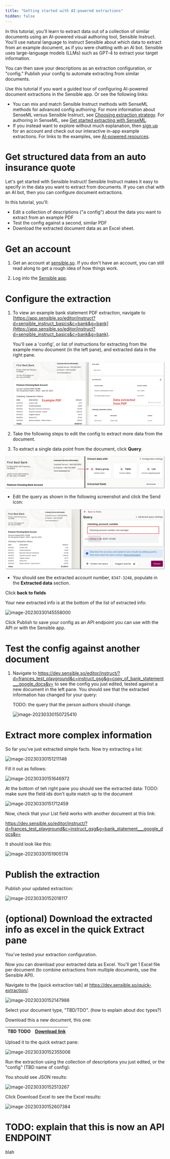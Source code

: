 ```yaml
---
title: "Getting started with AI-powered extractions"
hidden: false
---
```


In this tutorial, you'll learn to extract data out of a collection of similar documents using an AI-powered visual authoring tool, Sensible Instruct. You'll use natural language to instruct Sensible about which data to extract from an example document, as if you were chatting with an AI bot. Sensible uses large-language models (LLMs) such as GPT-4 to extract your target information.

You can then save your descriptions as an extraction configuration, or "config." Publish your config to automate extracting from similar documents.  

Use this tutorial if you want a guided tour of configuring AI-powered document extractions in the Sensible app. Or see the following links:

- You can mix and match Sensible Instruct methods with SenseML methods for advanced config authoring.  For more information about SenseML versus Sensible Instruct, see [Choosing extraction strategy](doc:author). For authoring in SenseML, see [Get started extracting with SenseML](doc:getting-started).
- If you instead want to explore without much explanation, then [sign up](https://app.sensible.so/register) for an account and check out our interactive in-app example extractions. For links to the examples, see [AI-powered resources](doc:no-code).

Get structured data from an auto insurance quote
===

Let's get started with Sensible Instruct! Sensible Instruct makes it easy to specify in the data you want to extract from documents. If you can chat with an AI bot, then you can configure document extractions. 

 In this tutorial, you'll:

- Edit a collection of descriptions ("a config") about the data you want to extract from an example PDF
- Test the config against a second, similar PDF
- Download the extracted document data as an Excel sheet. 

Get an account
====

1. Get an account at [sensible.so](https://app.sensible.so/register).  If you don't have an account, you can still read along to get a rough idea of how things work.

2. Log into the [Sensible app](https://app.sensible.so/signin/).

Configure the extraction
====

1. To view an example bank statement PDF extraction, navigate to [https://app.sensible.so/editor/instruct?d=sensible_instruct_basics&c=bank&g=bank](https://app.sensible.so/editor/instruct?d=sensible_instruct_basics&c=bank&g=bank). 

   You'll see a 'config', or list of instructions for extracting from the example menu document (in the left pane), and extracted data in the right pane.

   ![Click to enlarge](https://raw.githubusercontent.com/sensible-hq/sensible-docs/main/readme-sync/assets/v0/images/final/quickstart_instruct_1.png)
   
   

2. Take the following steps to edit the config to extract more data from the document.

3. To extract a single data point from the document, click **Query**.

![Click to enlarge](https://raw.githubusercontent.com/sensible-hq/sensible-docs/main/readme-sync/assets/v0/images/final/quickstart_instruct_2.png)

  - Edit the query as shown in the following screenshot and click the Send icon:

![Click to enlarge](https://raw.githubusercontent.com/sensible-hq/sensible-docs/main/readme-sync/assets/v0/images/final/quickstart_instruct_3.png)

- You should see the extracted account number, `8347-3248`, populate in the **Extracted data** section.

Click **back to fields**

Your new extracted info is at the bottom of the list of extracted info:

![image-20230330145558000](C:\Users\franc\AppData\Roaming\Typora\typora-user-images\image-20230330145558000.png)

Click Publish to save your config as an API endpoint you can use with the API or with the Sensible app.







Test the config against another document
===

1. Navigate to https://dev.sensible.so/editor/instruct/?d=frances_test_playground&c=instruct_gsg&g=copy_of_bank_statement___google_docs&v= to see the config you just edited, tested against a new document in the left pane. You should see that the extracted information has changed for your query:

   TODO: the query that the person authors should change.
   
   ![image-20230330150725410](C:\Users\franc\AppData\Roaming\Typora\typora-user-images\image-20230330150725410.png)


Extract more complex information
===

So far you've just extracted simple facts. Now try extracting a list:

![image-20230330151211148](C:\Users\franc\AppData\Roaming\Typora\typora-user-images\image-20230330151211148.png)





Fill it out as follows:

![image-20230330151646972](C:\Users\franc\AppData\Roaming\Typora\typora-user-images\image-20230330151646972.png)



At the bottom of teh right pane you should see the extracted data: TODO: make sure the field ids don't quite match up to the document

![image-20230330151712459](C:\Users\franc\AppData\Roaming\Typora\typora-user-images\image-20230330151712459.png)



Now, check that your List field works with another document at this link: 

https://dev.sensible.so/editor/instruct/?d=frances_test_playground&c=instruct_gsg&g=bank_statement___google_docs&v=

It should look like this:

![image-20230330151905174](C:\Users\franc\AppData\Roaming\Typora\typora-user-images\image-20230330151905174.png)



Publish the extraction
===

Publish your updated extraction:

![image-20230330152018117](C:\Users\franc\AppData\Roaming\Typora\typora-user-images\image-20230330152018117.png)

(optional) Download the extracted info as excel in the quick Extract pane
===

You've tested your extraction configuration.

Now you can download your extracted data as Excel. You'll get 1 Excel file per document (to combine extractions from multiple documents, use the Sensible API).

Navigate to the [quick extraction tab] at  https://dev.sensible.so/quick-extraction/.



![image-20230330152147986](C:\Users\franc\AppData\Roaming\Typora\typora-user-images\image-20230330152147986.png)



Select your document type, "TBD/TDO". (how to explain about doc types?)



Download this a new document, this one:

| TBD TODO | [Download link](https://github.com/sensible-hq/sensible-docs/blob/main/readme-sync/assets/v0/pdfs/tbd_todo.pdf) |
| -------- | ------------------------------------------------------------ |

Upload it to the quick extract pane:

![image-20230330152355006](C:\Users\franc\AppData\Roaming\Typora\typora-user-images\image-20230330152355006.png)

Run the extraction using the collection of descriptions you just edited, or the "config" (TBD name of config):

You should see JSON results:



![image-20230330152513267](C:\Users\franc\AppData\Roaming\Typora\typora-user-images\image-20230330152513267.png)

Click Download Excel to see the Excel results:



![image-20230330152607384](C:\Users\franc\AppData\Roaming\Typora\typora-user-images\image-20230330152607384.png)



TODO: explain that this is now an API ENDPOINT
===

blah



 